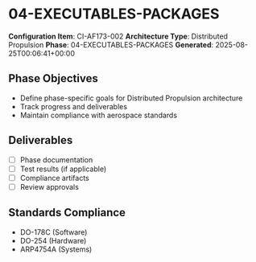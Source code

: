 # 04-EXECUTABLES-PACKAGES

**Configuration Item**: CI-AF173-002
**Architecture Type**: Distributed Propulsion
**Phase**: 04-EXECUTABLES-PACKAGES
**Generated**: 2025-08-25T00:06:41+00:00

## Phase Objectives
- Define phase-specific goals for Distributed Propulsion architecture
- Track progress and deliverables
- Maintain compliance with aerospace standards

## Deliverables
- [ ] Phase documentation
- [ ] Test results (if applicable)
- [ ] Compliance artifacts
- [ ] Review approvals

## Standards Compliance
- DO-178C (Software)
- DO-254 (Hardware)
- ARP4754A (Systems)
